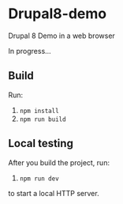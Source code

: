 # Drupal8-demo

Drupal 8 Demo in a web browser

In progress...

## Build

Run:

1. `npm install`
1. `npm run build`

## Local testing

After you build the project, run:

1. `npm run dev`

to start a local HTTP server.
